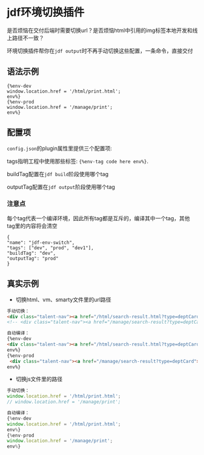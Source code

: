 # jdf环境切换插件
是否烦恼在交付后端时需要切换url？是否烦恼html中引用的img标签本地开发和线上路径不一致？

环境切换插件帮你在`jdf output`时不再手动切换这些配置，一条命令，直接交付

## 语法示例
```
{%env-dev 
window.location.href = '/html/print.html';
env%}
{%env-prod
window.location.href = '/manage/print';    
env%}  
```

## 配置项
`config.json`的plugin属性里提供三个配置项:

tags指明工程中使用那些标签: `{%env-tag code here env%}`.

buildTag配置在`jdf build`阶段使用哪个tag

outputTag配置在`jdf output`阶段使用哪个tag

### 注意点
每个tag代表一个编译环境，因此所有tag都是互斥的，编译其中一个tag，其他tag里的内容将会清空


```
{
"name": "jdf-env-switch",
"tags": ["dev", "prod", "dev1"],
"buildTag": "dev",
"outputTag": "prod"
}
```

## 真实示例
* 切换html、vm、smarty文件里的url路径
``` html
手动切换：
<div class="talent-nav"><a href="/html/search-result.html?type=deptCard">部门人才简历</a></div>
<!-- <div class="talent-nav"><a href="/manage/search-result?type=deptCard">部门人才简历</a></div> -->

自动编译：
{%env-dev
<div class="talent-nav"><a href="/html/search-result.html?type=deptCard">部门人才简历</a></div>
env%}
{%env-prod
 <div class="talent-nav"><a href="/manage/search-result?type=deptCard">部门人才简历</a></div> 
env%}
```

* 切换js文件里的路径
``` js
手动切换：
window.location.href = '/html/print.html';
// window.location.href = '/manage/print';   

自动编译：
{%env-dev 
window.location.href = '/html/print.html';
env%}
{%env-prod
window.location.href = '/manage/print';    
env%}  
```
